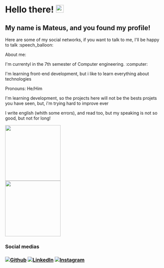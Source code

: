 # Hello there! <img src="https://media.giphy.com/media/hvRJCLFzcasrR4ia7z/giphy.gif" width="25px">
<h2>My name is Mateus, and you found my profile!</h2>
Here are some of my social networks, if you want to talk to me, I'll be happy to talk :speech_balloon:

<div>
  <p>About me:</p>
  <p>I'm currentyl in the 7th semester of Computer engineering. :computer:</p>
  <p>I'm learning front-end development, but i like to learn everything about technologies</p>
  <p>Pronouns: He/Him</p>
  <p>I'm learning development, so the projects here will not be the bests projets you have seen, but, i'm trying hard to improve ever</p>
  <p>I write english (whith some errors), and read too, but my speaking is not so good, but not for long!</p>
</div>

  <div>
    <a href="https://github.com/MateusMt">
    <img height="180em" src="https://github-readme-stats.vercel.app/api?username=MateusMt&amp;show_icons=true&amp;theme=merko&amp;include_all_commits=true&amp;count_private=true" style="max-width: 100%;"></a>
    <br>
      <a href="https://github.com/MateusMt">
      <img height="180em" src="https://github-readme-stats.vercel.app/api/top-langs/?username=MateusMt&amp;layout=compact&amp;langs_count=7&amp;theme=merko" style="max-width: 50%;"></a>
    </br>
  </div>
  </p>
  
<div>
  <h3>Social medias<h3>
    <p>
      <a href="https://github.com/MateusMt" target="_blank"><img alt="Github" src="https://img.shields.io/badge/GitHub-%2312100E.svg?&style=for-the-badge&logo=Github&logoColor=white"></a>
      <a href="https://www.linkedin.com/in/mateus-martins-teixeira-a53939187" target="_blank"><img alt="LinkedIn" src="https://img.shields.io/badge/linkedin-%230077B5.svg?&style=for-the-badge&logo=linkedin&logoColor=white"></a>
      <a href="https://www.instagram.com/mateus_teixeira89/" target="_blank"><img alt="Instagram" src="https://img.shields.io/badge/Instagram-E4405F?style=for-the-badge&logo=instagram&logoColor=white">
    </p>
</div>
